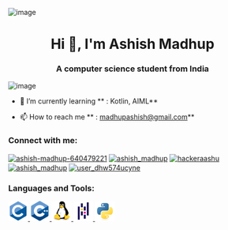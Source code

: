 ![image](https://user-images.githubusercontent.com/119279720/236645353-55e27ab3-19be-4851-be3e-06932aaea692.png)
<h1 align="center">Hi 👋, I'm Ashish Madhup</h1>
<h3 align="center">A computer science student from India</h3>

![image](https://www.google.com/imgres?imgurl=https%3A%2F%2Fwww.icegif.com%2Fwp-content%2Fuploads%2F2022%2F01%2Ficegif-174.gif&tbnid=CucyWaArfLTlIM&vet=12ahUKEwji5ejYw-H-AhVlmtgFHfRXCD4QMygMegUIARCXAg..i&imgrefurl=https%3A%2F%2Fwww.icegif.com%2Fhacker-11%2F&docid=f2dBOsmbzqs4bM&w=512&h=512&q=animated%20hacker%20gif&hl=en&ved=2ahUKEwji5ejYw-H-AhVlmtgFHfRXCD4QMygMegUIARCXAg)
>

- 🌱 I’m currently learning ** : Kotlin, AIML**

- 📫 How to reach me ** : madhupashish@gmail.com**

<h3 align="left">Connect with me:</h3>
<p align="left">
<a href="https://linkedin.com/in/ashish-madhup-640479221" target="blank"><img align="center" src="https://raw.githubusercontent.com/rahuldkjain/github-profile-readme-generator/master/src/images/icons/Social/linked-in-alt.svg" alt="ashish-madhup-640479221" height="30" width="40" /></a>
<a href="https://instagram.com/ashish_madhup" target="blank"><img align="center" src="https://raw.githubusercontent.com/rahuldkjain/github-profile-readme-generator/master/src/images/icons/Social/instagram.svg" alt="ashish_madhup" height="30" width="40" /></a>
<a href="https://www.youtube.com/c/hackeraashu" target="blank"><img align="center" src="https://raw.githubusercontent.com/rahuldkjain/github-profile-readme-generator/master/src/images/icons/Social/youtube.svg" alt="hackeraashu" height="30" width="40" /></a>
<a href="https://www.leetcode.com/ashish_madhup" target="blank"><img align="center" src="https://raw.githubusercontent.com/rahuldkjain/github-profile-readme-generator/master/src/images/icons/Social/leet-code.svg" alt="ashish_madhup" height="30" width="40" /></a>
<a href="https://auth.geeksforgeeks.org/user/user_dhw574ucyne" target="blank"><img align="center" src="https://raw.githubusercontent.com/rahuldkjain/github-profile-readme-generator/master/src/images/icons/Social/geeks-for-geeks.svg" alt="user_dhw574ucyne" height="30" width="40" /></a>
</p>

<h3 align="left">Languages and Tools:</h3>
<p align="left"> <a href="https://www.cprogramming.com/" target="_blank" rel="noreferrer"> <img src="https://raw.githubusercontent.com/devicons/devicon/master/icons/c/c-original.svg" alt="c" width="40" height="40"/> </a> <a href="https://www.w3schools.com/cpp/" target="_blank" rel="noreferrer"> <img src="https://raw.githubusercontent.com/devicons/devicon/master/icons/cplusplus/cplusplus-original.svg" alt="cplusplus" width="40" height="40"/> </a> <a href="https://www.linux.org/" target="_blank" rel="noreferrer"> <img src="https://raw.githubusercontent.com/devicons/devicon/master/icons/linux/linux-original.svg" alt="linux" width="40" height="40"/> </a> <a href="https://pandas.pydata.org/" target="_blank" rel="noreferrer"> <img src="https://raw.githubusercontent.com/devicons/devicon/2ae2a900d2f041da66e950e4d48052658d850630/icons/pandas/pandas-original.svg" alt="pandas" width="40" height="40"/> </a> <a href="https://www.python.org" target="_blank" rel="noreferrer"> <img src="https://raw.githubusercontent.com/devicons/devicon/master/icons/python/python-original.svg" alt="python" width="40" height="40"/> </a> </p>
